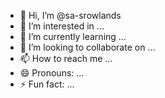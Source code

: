 - 👋 Hi, I’m @sa-srowlands
- 👀 I’m interested in ...
- 🌱 I’m currently learning ...
- 💞️ I’m looking to collaborate on ...
- 📫 How to reach me ...
- 😄 Pronouns: ...
- ⚡ Fun fact: ...

<!---
sa-srowlands/sa-srowlands is a ✨ special ✨ repository because its `README.md` (this file) appears on your GitHub profile.
You can click the Preview link to take a look at your changes.
--->
